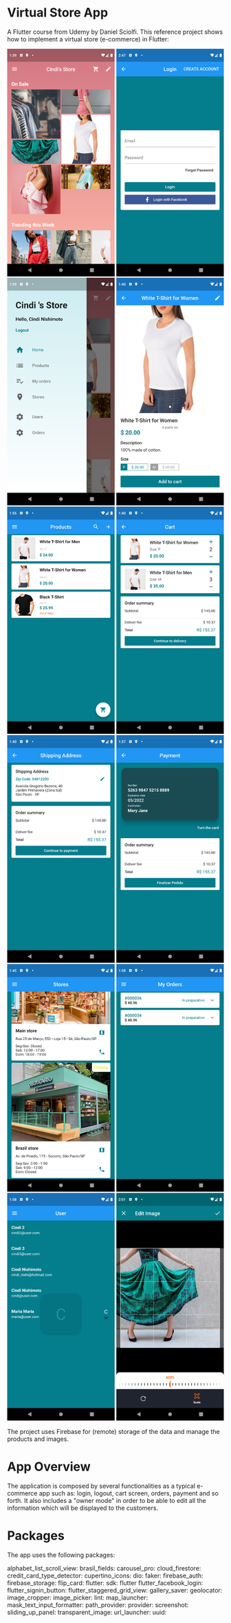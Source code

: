 # Virtual Store App

A Flutter course from Udemy by Daniel Sciolfi.
This reference project shows how to implement a virtual store (e-commerce) in Flutter:
<p float="left">
  <img src="web/icons/pic_1.png" width="250" />
   <img src="web/icons/pic_11.png" width="250" />
  <img src="web/icons/pic_2.png" width="250" />
  <img src="web/icons/pic_3.png" width="250" />
  <img src="web/icons/pic_3B.png" width="250" />
  <img src="web/icons/pic_4.png" width="250" />
  <img src="web/icons/pic_5.png" width="250" />
  <img src="web/icons/pic_6.png" width="250" />
  <img src="web/icons/pic_7.png" width="250" />
  <img src="web/icons/pic_8.png" width="250" />
  <img src="web/icons/pic_9.png" width="250" />
  <img src="web/icons/pic_10.png" width="250" />

The project uses Firebase for (remote) storage of the data and manage the products and images.
  
# App Overview
  
The application is composed by several functionalities as a typical e-commerce app such as: login, logout,
  cart screen, orders, payment and so forth. It also includes a "owner mode" in order to be able to edit all the information
  which will be displayed to the customers.

# Packages

The app uses the following packages:
  
  alphabet_list_scroll_view: 
  brasil_fields: 
  carousel_pro: 
  cloud_firestore: 
  credit_card_type_detector: 
  cupertino_icons: 
  dio:
  faker: 
  firebase_auth: 
  firebase_storage:
  flip_card: 
  flutter:
    sdk: flutter
  flutter_facebook_login: 
  flutter_signin_button: 
  flutter_staggered_grid_view: 
  gallery_saver: 
  geolocator: 
  image_cropper: 
  image_picker: 
  lint:
  map_launcher: 
  mask_text_input_formatter: 
  path_provider:
  provider: 
  screenshot: 
  sliding_up_panel:
  transparent_image:
  url_launcher: 
  uuid: 
